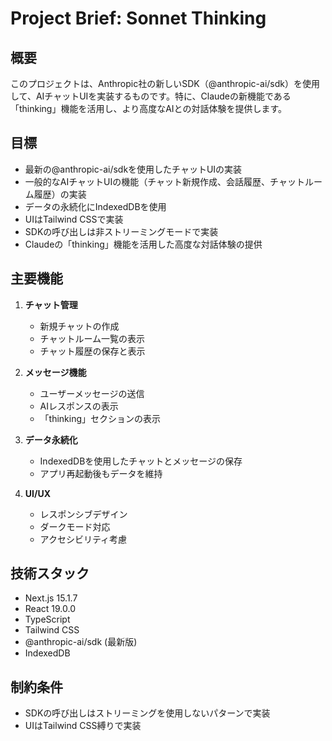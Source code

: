 # Project Brief: Sonnet Thinking

## 概要
このプロジェクトは、Anthropic社の新しいSDK（@anthropic-ai/sdk）を使用して、AIチャットUIを実装するものです。特に、Claudeの新機能である「thinking」機能を活用し、より高度なAIとの対話体験を提供します。

## 目標
- 最新の@anthropic-ai/sdkを使用したチャットUIの実装
- 一般的なAIチャットUIの機能（チャット新規作成、会話履歴、チャットルーム履歴）の実装
- データの永続化にIndexedDBを使用
- UIはTailwind CSSで実装
- SDKの呼び出しは非ストリーミングモードで実装
- Claudeの「thinking」機能を活用した高度な対話体験の提供

## 主要機能
1. **チャット管理**
   - 新規チャットの作成
   - チャットルーム一覧の表示
   - チャット履歴の保存と表示

2. **メッセージ機能**
   - ユーザーメッセージの送信
   - AIレスポンスの表示
   - 「thinking」セクションの表示

3. **データ永続化**
   - IndexedDBを使用したチャットとメッセージの保存
   - アプリ再起動後もデータを維持

4. **UI/UX**
   - レスポンシブデザイン
   - ダークモード対応
   - アクセシビリティ考慮

## 技術スタック
- Next.js 15.1.7
- React 19.0.0
- TypeScript
- Tailwind CSS
- @anthropic-ai/sdk (最新版)
- IndexedDB

## 制約条件
- SDKの呼び出しはストリーミングを使用しないパターンで実装
- UIはTailwind CSS縛りで実装
